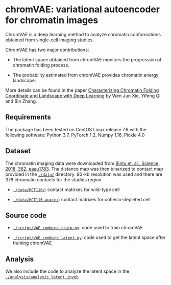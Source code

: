 # chromVAE: variational autoencoder for chromatin images

ChromVAE is a deep learning method to analyze chromatin conformations obtained from single-cell imaging studies. 

ChromVAE has two major contributions:

* The latent space obtained from chromVAE monitors the progression of chromatin folding process.

* The probability estimated from chromVAE provides chromatin energy landscape.

More details can be found in the paper [Characterizing Chromatin Folding Coordinate and Landscape with Deep Learning](https://www.biorxiv.org/content/10.1101/824417v1) by Wen Jun Xie, Yifeng Qi and Bin Zhang.

## Requirements
The package has been tested on CentOS Linux release 7.6 with the following software:
Python 3.7, PyTorch 1.2, Numpy 1.16, Pickle 4.0

## Dataset
The chromatin imaging data were downloaded from [Bintu et. al., Science, 2018, 362, eaau1783](https://github.com/BogdanBintu/ChromatinImaging). The distance map was then binarized to contact map provided in the [`./data/`](./data) directory. 90-kb resolution was used and there are 378 chromatin contacts for the studies region.

* [`./data/HCT116/`](./data/HCT116/): contact matrixes for wild-type cell

* [`./data/HCT116_auxin/`](./data/HCT116_auxin/): contact matrixes for cohesin-depleted cell

## Source code 
* [`./script/VAE_combine_train.py`](./script/VAE_combine_train.py):  code used to train chromVAE

* [`./script/VAE_combine_latent.py`](./script/VAE_combine_latent.py):  code used to get the latent space after training chromVAE

## Analysis
We also include the code to analyze the latent space in the [`./analysis/analysis_latent.ipynb`](./analysis/analysis_latent.ipynb).

